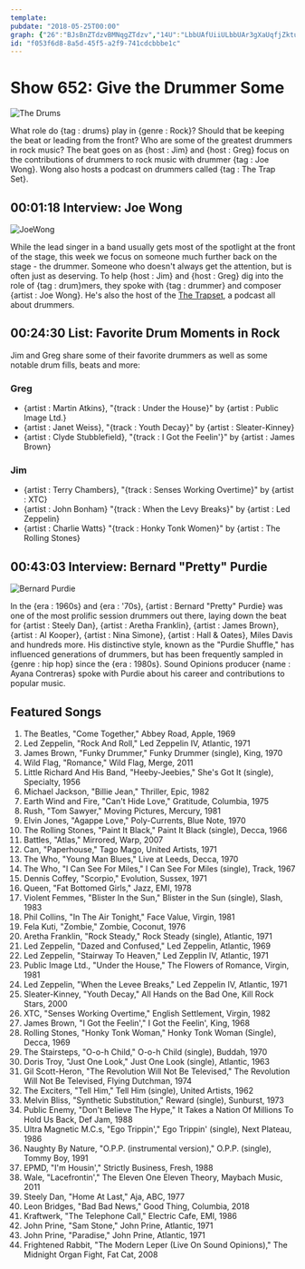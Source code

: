 ```yaml
---
template: 
pubdate: "2018-05-25T00:00"
graph: {"26":"BJsBnZTdzvBMNqgZTdzv","14U":"LbbUAfUiiULbbUAr3gXaUqfjZktuf7UqfjZgJIVWBE71oeg4eZBE71oZ8XBYiv8xctgWDzNIgRuiv8xc2oCL1M19mJ2oCL1BGc5NeFPsbf4Cn1R43oZeFPsb","1ZR":""}
id: "f053f6d8-8a5d-45f5-a2f9-741cdcbbbe1c"
---
```






# Show 652: Give the Drummer Some

![The Drums](https://static.soundopinions.org/images/2018/drums_1.jpg)

What role do {tag : drums} play in {genre : Rock}? Should that be keeping the beat or leading from the front? Who are some of the greatest drummers in rock music? The beat goes on as {host : Jim} and {host : Greg} focus on the contributions of drummers to rock music with drummer {tag : Joe Wong}. Wong also hosts a podcast on drummers called {tag : The Trap Set}.



## 00:01:18 Interview: Joe Wong

![JoeWong](https://static.soundopinions.org/assets/652/260.jpeg)

While the lead singer in a band usually gets most of the spotlight at the front of the stage, this week we focus on someone much further back on the stage - the drummer. Someone who doesn't always get the attention, but is often just as deserving. To help {host : Jim} and {host : Greg} dig into the role of {tag : drum}mers, they spoke with {tag : drummer} and composer {artist : Joe Wong}. He's also the host of the [The Trapset](http://www.thetrapset.net/), a podcast all about drummers.



## 00:24:30 List: Favorite Drum Moments in Rock

Jim and Greg share some of their favorite drummers as well as some notable drum fills, beats and more:


### Greg

- {artist : Martin Atkins}, "{track : Under the House}" by {artist : Public Image Ltd.}
- {artist : Janet Weiss}, "{track : Youth Decay}" by {artist : Sleater-Kinney}
- {artist : Clyde Stubblefield}, "{track : I Got the Feelin'}" by {artist : James Brown}


### Jim

- {artist : Terry Chambers}, "{track : Senses Working Overtime}" by {artist : XTC}
- {artist : John Bonham} "{track : When the Levy Breaks}" by {artist : Led Zeppelin}
- {artist : Charlie Watts} "{track : Honky Tonk Women}" by {artist : The Rolling Stones}



## 00:43:03 Interview: Bernard "Pretty" Purdie

![Bernard Purdie](https://static.soundopinions.org/assets/652/1ZR0.jpg)

In the {era : 1960s} and {era : '70s}, {artist : Bernard "Pretty" Purdie} was one of the most prolific session drummers out there, laying down the beat for {artist : Steely Dan}, {artist : Aretha Franklin}, {artist : James Brown}, {artist : Al Kooper}, {artist : Nina Simone}, {artist : Hall & Oates}, Miles Davis and hundreds more. His distinctive style, known as the "Purdie Shuffle," has influenced generations of drummers, but has been frequently sampled in {genre : hip hop} since the {era : 1980s}. Sound Opinions producer {name : Ayana Contreras} spoke with Purdie about his career and contributions to popular music.



## Featured Songs

1. The Beatles, "Come Together," Abbey Road, Apple, 1969
2. Led Zeppelin, "Rock And Roll," Led Zeppelin IV, Atlantic, 1971
3. James Brown, "Funky Drummer," Funky Drummer (single), King, 1970
4. Wild Flag, "Romance," Wild Flag, Merge, 2011
5. Little Richard And His Band, "Heeby-Jeebies," She's Got It (single), Specialty, 1956
6. Michael Jackson, "Billie Jean," Thriller, Epic, 1982
7. Earth Wind and Fire, "Can't Hide Love," Gratitude, Columbia, 1975
8. Rush, "Tom Sawyer," Moving Pictures, Mercury, 1981
9. Elvin Jones, "Agappe Love," Poly-Currents, Blue Note, 1970
10. The Rolling Stones, "Paint It Black," Paint It Black (single), Decca, 1966
11. Battles, "Atlas," Mirrored, Warp, 2007
12. Can, "Paperhouse," Tago Mago, United Artists, 1971
13. The Who, "Young Man Blues," Live at Leeds, Decca, 1970
14. The Who, "I Can See For Miles," I Can See For Miles (single), Track, 1967
15. Dennis Coffey, "Scorpio," Evolution, Sussex, 1971
16. Queen, "Fat Bottomed Girls," Jazz, EMI, 1978
17. Violent Femmes, "Blister In the Sun," Blister in the Sun (single), Slash, 1983
18. Phil Collins, "In The Air Tonight," Face Value, Virgin, 1981
19. Fela Kuti, "Zombie," Zombie, Coconut, 1976
20. Aretha Franklin, "Rock Steady," Rock Steady (single), Atlantic, 1971
21. Led Zeppelin, "Dazed and Confused," Led Zeppelin, Atlantic, 1969
22. Led Zeppelin, "Stairway To Heaven," Led Zepplin IV, Atlantic, 1971
23. Public Image Ltd., "Under the House," The Flowers of Romance, Virgin, 1981
24. Led Zeppelin, "When the Levee Breaks," Led Zeppelin IV, Atlantic, 1971
25. Sleater-Kinney, "Youth Decay," All Hands on the Bad One, Kill Rock Stars, 2000
26. XTC, "Senses Working Overtime," English Settlement, Virgin, 1982
27. James Brown, "I Got the Feelin'," I Got the Feelin', King, 1968
28. Rolling Stones, "Honky Tonk Woman," Honky Tonk Woman (Single), Decca, 1969
29. The Stairsteps, "O-o-h Child," O-o-h Child (single), Buddah, 1970
30. Doris Troy, "Just One Look," Just One Look (single), Atlantic, 1963
31. Gil Scott-Heron, "The Revolution Will Not Be Televised," The Revolution Will Not Be Televised, Flying Dutchman, 1974
32. The Exciters, "Tell Him," Tell Him (single), United Artists, 1962
33. Melvin Bliss, "Synthetic Substitution," Reward (single), Sunburst, 1973
34. Public Enemy, "Don't Believe The Hype," It Takes a Nation Of Millions To Hold Us Back, Def Jam, 1988
35. Ultra Magnetic M.C.s, "Ego Trippin'," Ego Trippin' (single), Next Plateau, 1986
36. Naughty By Nature, "O.P.P. (instrumental version)," O.P.P. (single), Tommy Boy, 1991
37. EPMD, "I'm Housin'," Strictly Business, Fresh, 1988
38. Wale, "Lacefrontin'," The Eleven One Eleven Theory, Maybach Music, 2011
39. Steely Dan, "Home At Last," Aja, ABC, 1977
40. Leon Bridges, "Bad Bad News," Good Thing, Columbia, 2018
41. Kraftwerk, "The Telephone Call," Electric Cafe, EMI, 1986
42. John Prine, "Sam Stone," John Prine, Atlantic, 1971
43. John Prine, "Paradise," John Prine, Atlantic, 1971
44. Frightened Rabbit, "The Modern Leper (Live On Sound Opinions)," The Midnight Organ Fight, Fat Cat, 2008